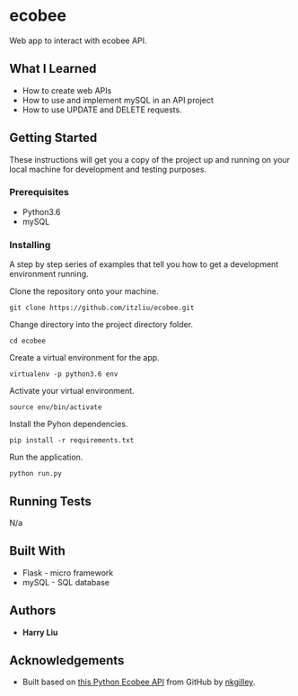 # ecobee
Web app to interact with ecobee API.

## What I Learned
* How to create web APIs
* How to use and implement mySQL in an API project
* How to use UPDATE and DELETE requests.

## Getting Started
These instructions will get you a copy of the project up and running on your local machine for development and testing purposes.

### Prerequisites
* Python3.6
* mySQL

### Installing
A step by step series of examples that tell you how to get a development environment running.

Clone the repository onto your machine.
```
git clone https://github.com/itzliu/ecobee.git
```
Change directory into the project directory folder.
```
cd ecobee
```
Create a virtual environment for the app.
```
virtualenv -p python3.6 env
```
Activate your virtual environment.
```
source env/bin/activate
```
Install the Pyhon dependencies.
```
pip install -r requirements.txt
```
Run the application.
```
python run.py
```
## Running Tests
N/a

## Built With
* Flask - micro framework
* mySQL - SQL database

## Authors
* **Harry Liu**

## Acknowledgements
* Built based on [this Python Ecobee API](https://github.com/nkgilley/python-ecobee-api) from GitHub by [nkgilley](https://github.com/nkgilley/python-ecobee-api/commits?author=nkgilley).
